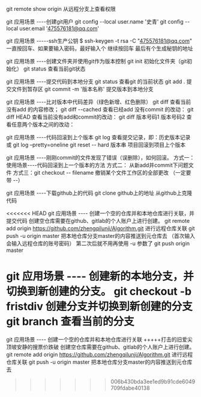 git remote show origin       从远程分支上查看权限



git 应用场景   ----创建git用户
git config --local user.name '史青'
git config --local user.email '475576181@qq.com'

git 应用场景   -----ssh生产公钥 
$ ssh-keygen -t rsa -C "475576181@qq.com"
一直按回车、如果要输入密码，最好输入个
继续按回车
最后有个生成秘钥的地址  

git 应用场景   ----创建文件夹并使用git作为版本控制
git  init                    初始化文件夹（git初始化）
git  status                  查看当前git状态

git 应用场景   ----提交代码到本地分支
git status                   查看git 的当前状态
git add .                    提交文件到暂存区
git commit -m '版本名称'      提交版本到本地分支

git 应用场景   ----比对版本中代码差异（绿色新增、红色删除）
git diff                     查看当前没有add 的内容修改；
git diff --cached            查看已经add 没有commit 的改动：
git diff HEAD                查看当前没有add和commit的改动：
git diff 版本号码1 版本号码2      查看任意两个版本之间的改动：

git 应用场景   ----代码回滚到上个版本
git log                          查看提交记录，即：历史版本记录 或  git log –pretty=oneline
git reset -- hard 版本串         项目回滚到项目上个版本

git 应用场景   ----刚刚commit的文件发现了错误（误删除），如何回滚。
方式一：						    使用场景----代码回滚到上一个版本的方法
方式二：						 	从新add并commit下问题文件
方式三：git checkout -- filename 撤销某个文件工作区的全部更改 （一定要带 --）
	
git 应用场景   ----下载github上的代码
git clone   github上的地址    从github上克隆代码

<<<<<<< HEAD
git 应用场景   ---- 创建一个空的仓库并和本地仓库进行关联，并提交代码
创建空仓库需要在github、gitlab的个人账户上进行创建。
git remote add origin https://github.com/zhengqilunji/Algorithm.git  进行远程仓库关联
git push -u origin master       把本地仓库分支master的内容推送到元仓库去 （首次输入会输入远程仓库的账号密码）
第二次后就不用再使用 -u 参数了
git push origin master

git 应用场景   ---- 创建新的本地分支，并切换到新创建的分支。
git checkout -b fristdiv     创建分支并切换到新创建的分支
git branch                   查看当前的分支
=======
git 应用场景   ---- 创建一个空的仓库并和本地仓库进行关联 +++++打击的旧爱尖顶坡安静的搜票价跌破
创建空仓库需要在github、gitlab的个人账户上进行创建。
git remote add origin https://github.com/zhengqilunji/Algorithm.git  进行远程仓库关联
git push -u origin master       把本地仓库分支master的内容推送到元仓库去
>>>>>>> 006b430bda3ee1ed9b91cde6049709fdabe40138

